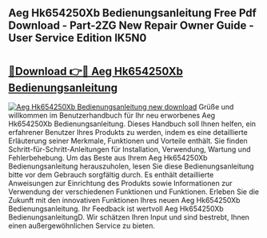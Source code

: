 ## Aeg Hk654250Xb Bedienungsanleitung Free Pdf Download - Part-2ZG New Repair Owner Guide - User Service Edition lK5N0

# <h2><a href="http://df2r9s.blite.top/?on=Aeg+Hk654250Xb+Bedienungsanleitung">🔗Download 👉🔴 Aeg Hk654250Xb Bedienungsanleitung</a></h2>

[![Aeg Hk654250Xb Bedienungsanleitung new download](https://i.imgur.com/lujVjoI.png)](http://df2r9s.blite.top/?on=Aeg+Hk654250Xb+Bedienungsanleitung)
Grüße und willkommen im Benutzerhandbuch für Ihr neu erworbenes Aeg Hk654250Xb Bedienungsanleitung. Dieses Handbuch soll Ihnen helfen, ein erfahrener Benutzer Ihres Produkts zu werden, indem es eine detaillierte Erläuterung seiner Merkmale, Funktionen und Vorteile enthält. Sie finden Schritt-für-Schritt-Anleitungen für Installation, Verwendung, Wartung und Fehlerbehebung. Um das Beste aus Ihrem Aeg Hk654250Xb Bedienungsanleitung herauszuholen, lesen Sie diese Bedienungsanleitung bitte vor dem Gebrauch sorgfältig durch. Es enthält detaillierte Anweisungen zur Einrichtung des Produkts sowie Informationen zur Verwendung der verschiedenen Funktionen und Funktionen. Erleben Sie die Zukunft mit den innovativen Funktionen Ihres neuen Aeg Hk654250Xb Bedienungsanleitung. Ihr Feedback ist wertvoll Aeg Hk654250Xb BedienungsanleitungD. Wir schätzen Ihren Input und sind bestrebt, Ihnen einen außergewöhnlichen Service zu bieten.
